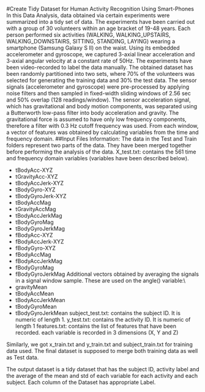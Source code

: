 #Create Tidy Dataset for Human Activity Recognition Using Smart-Phones
In this Data Analysis, data obtained via certain experiments were summarized into a tidy set of data. The experiments have been carried out with a group of 30 volunteers within an age bracket of 19-48 years. Each person performed six activities (WALKING, WALKING_UPSTAIRS, WALKING_DOWNSTAIRS, SITTING, STANDING, LAYING) wearing a smartphone (Samsung Galaxy S II) on the waist. Using its embedded accelerometer and gyroscope, we captured 3-axial linear acceleration and 3-axial angular velocity at a constant rate of 50Hz. The experiments have been video-recorded to label the data manually. The obtained dataset has been randomly partitioned into two sets, where 70% of the volunteers was selected for generating the training data and 30% the test data. The sensor signals (accelerometer and gyroscope) were pre-processed by applying noise filters and then sampled in fixed-width sliding windows of 2.56 sec and 50% overlap (128 readings/window). The sensor acceleration signal, which has gravitational and body motion components, was separated using a Butterworth low-pass filter into body acceleration and gravity. The gravitational force is assumed to have only low frequency components, therefore a filter with 0.3 Hz cutoff frequency was used. From each window, a vector of features was obtained by calculating variables from the time and frequency domain. 
##Input Files Information:
The data in the Test and Train folders represent two parts of the data. They have been merged together before performing the analysis of the data. 
X_test.txt: contains the 561 time and frequency domain variables (variables have been described below). 
+ tBodyAcc-XYZ
+ tGravityAcc-XYZ
+ tBodyAccJerk-XYZ
+ tBodyGyro-XYZ
+ tBodyGyroJerk-XYZ
+ tBodyAccMag
+ tGravityAccMag
+ tBodyAccJerkMag
+ tBodyGyroMag
+ tBodyGyroJerkMag
+ fBodyAcc-XYZ
+ fBodyAccJerk-XYZ
+ fBodyGyro-XYZ
+ fBodyAccMag
+ fBodyAccJerkMag
+ fBodyGyroMag
+ fBodyGyroJerkMag
Additional vectors obtained by averaging the signals in a signal window sample. These are used on the angle() variable:\
+ gravityMean
+ tBodyAccMean
+ tBodyAccJerkMean
+ tBodyGyroMean
+ tBodyGyroJerkMean
subject_test.txt: contains the subject ID. It is numeric of length 1.
y_test.txt: contains the activity ID. It is numeric of length 1
features.txt: contains the list of features that have been recorded. each variable is recorded in 3 dimensions (X, Y and Z)

Similarly, we got x_train.txt and y_train.txt and subject_train.txt for training data used.  The final dataset is supposed
to merge both training data as well as Test data. 

The output dataset is a tidy dataset that has the subject ID, activity label and the average of the mean and std of each variable for each activity and each subject. Each column of the Dataset has appropriate Label.